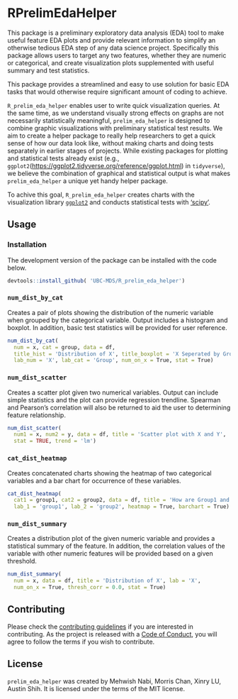 
<!-- README.md is generated from README.Rmd. Please edit that file -->

# RPrelimEdaHelper

<!-- badges: start -->
<!-- badges: end -->

This package is a preliminary exploratory data analysis (EDA) tool to
make useful feature EDA plots and provide relevant information to
simplify an otherwise tedious EDA step of any data science project.
Specifically this package allows users to target any two features,
whether they are numeric or categorical, and create visualization plots
supplemented with useful summary and test statistics.

This package provides a streamlined and easy to use solution for basic
EDA tasks that would otherwise require significant amount of coding to
achieve.

`R_prelim_eda_helper` enables user to write quick visualization queries.
At the same time, as we understand visually strong effects on graphs are
not necessarily statistically meaningful, `prelim_eda_helper` is
designed to combine graphic visualizations with preliminary statistical
test results. We aim to create a helper package to really help
researchers to get a quick sense of how our data look like, without
making charts and doing tests separately in earlier stages of projects.
While existing packages for plotting and statistical tests already exist
(e.g., `ggplot2`(<https://ggplot2.tidyverse.org/reference/ggplot.html>)
in `tidyverse`), we believe the combination of graphical and statistical
output is what makes `prelim_eda_helper` a unique yet handy helper
package.

To achive this goal, `R_prelim_eda_helper` creates charts with the
visualization library
[`ggplot2`](https://ggplot2.tidyverse.org/reference/ggplot.html) and
conducts statistical tests with [‘scipy’](https://scipy.org/).

## Usage

### Installation

The development version of the package can be installed with the code
below.

``` r
devtools::install_github( 'UBC-MDS/R_prelim_eda_helper')
```

### `num_dist_by_cat`

Creates a pair of plots showing the distribution of the numeric variable
when grouped by the categorical variable. Output includes a histogram
and boxplot. In addition, basic test statistics will be provided for
user reference.

``` r
num_dist_by_cat(
  num = x, cat = group, data = df,
  title_hist = 'Distribution of X', title_boxplot = 'X Seperated by Group',
  lab_num = 'X', lab_cat = 'Group', num_on_x = True, stat = True)
```

### `num_dist_scatter`

Creates a scatter plot given two numerical variables. 
Output can include simple statistics and
the plot can provide regression trendline.
Spearman and Pearson’s correlation will also be returned to aid the user
to determining feature relationship.

``` r
num_dist_scatter(
  num1 = x, num2 = y, data = df, title = 'Scatter plot with X and Y',
  stat = TRUE, trend = 'lm')
```

### `cat_dist_heatmap`

Creates concatenated charts showing the heatmap of two categorical
variables and a bar chart for occurrence of these variables.

``` r
cat_dist_heatmap(
  cat1 = group1, cat2 = group2, data = df, title = 'How are Group1 and Group2 distributed?',
  lab_1 = 'group1', lab_2 = 'group2', heatmap = True, barchart = True)
```

### `num_dist_summary`

Creates a distribution plot of the given numeric variable and provides a
statistical summary of the feature. In addition, the correlation values
of the variable with other numeric features will be provided based on a
given threshold.

``` r
num_dist_summary(
  num = x, data = df, title = 'Distribution of X', lab = 'X',
  num_on_x = True, thresh_corr = 0.0, stat = True)
```

## Contributing

Please check the [contributing
guidelines](https://github.com/UBC-MDS/R_Prelim_Eda_Helper/blob/main/.github/CONTRIBUTING.md)
if you are interested in contributing. As the project is released with a
[Code of
Conduct](https://github.com/UBC-MDS/R_Prelim_Eda_Helper/blob/main/CODE_OF_CONDUCT.md),
you will agree to follow the terms if you wish to contribute.

## License

`prelim_eda_helper` was created by Mehwish Nabi, Morris Chan, Xinry LU,
Austin Shih. It is licensed under the terms of the MIT license.
